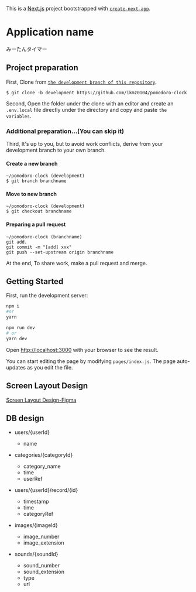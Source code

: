 This is a [Next.js](https://nextjs.org/) project bootstrapped with [`create-next-app`](https://github.com/vercel/next.js/tree/canary/packages/create-next-app).

# Application name

みーたんタイマー

## Project preparation

First, Clone from [`the development branch of this repository`](https://github.com/ikmz0104/pomodoro-clock/tree/development).

```
$ git clone -b development https://github.com/ikmz0104/pomodoro-clock
```

Second, Open the folder under the clone with an editor and create an `.env.local` file directly under the directory and copy and paste `the variables`.

### Additional preparation...(You can skip it)

Third, It's up to you, but to avoid work conflicts, derive from your development branch to your own branch.

#### Create a new branch

```
~/pomodoro-clock (development)
$ git branch branchname
```

#### Move to new branch

```
~/pomodoro-clock (development)
$ git checkout branchname
```

#### Preparing a pull request

```
~/pomodoro-clock (branchname)
git add.
git commit -m "[add] xxx"
git push --set-upstream origin branchname
```

At the end, To share work, make a pull request and merge.

## Getting Started

First, run the development server:

```bash
npm i
#or
yarn

npm run dev
# or
yarn dev
```

Open [http://localhost:3000](http://localhost:3000) with your browser to see the result.

You can start editing the page by modifying `pages/index.js`. The page auto-updates as you edit the file.

## Screen Layout Design

[Screen Layout Design-Figma](https://www.figma.com/file/SqXoA0G5U9z1cfoYVJBg1e/%E3%81%BF%E3%83%BC%E3%81%9F%E3%82%93%E3%82%BF%E3%82%A4%E3%83%9E%E3%83%BC?node-id=0%3A1 'Figma')

## DB design

- users/{userId}

  - name

- categories/{categoryId}

  - category_name
  - time
  - userRef

- users/{userId}/record/{id}

  - timestamp
  - time
  - categoryRef

- images/{imageId}

  - image_number
  - image_extension

- sounds/{soundId}
  - sound_number
  - sound_extension
  - type
  - url
